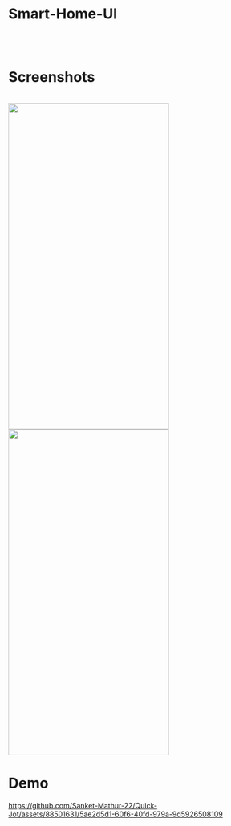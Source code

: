 # Smart-Home-UI

<br>
<br>

# Screenshots
<br>

<img src="https://github.com/Sanket-Mathur-22/Smart-Home-UI/assets/88501631/737211b0-e64d-40e0-9fa4-05b5bf22267d" width="320" height="650"/>
<br>
<img src="https://github.com/Sanket-Mathur-22/Smart-Home-UI/assets/88501631/4cb0126c-afea-4457-bee7-74e7c4381c11" width="320" height="650"/>
<br>




# Demo





https://github.com/Sanket-Mathur-22/Quick-Jot/assets/88501631/5ae2d5d1-60f6-40fd-979a-9d5926508109
